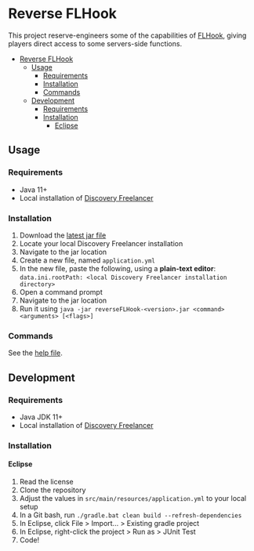 # Reverse FLHook
This project reserve-engineers some of the capabilities of [FLHook](https://github.com/DiscoveryGC/FLHook), giving players direct access to some servers-side functions.

- [Reverse FLHook](#reverse-flhook)
  * [Usage](#usage)
    + [Requirements](#requirements)
    + [Installation](#installation)
    + [Commands](#commands)
  * [Development](#development)
    + [Requirements](#requirements-1)
    + [Installation](#installation-1)
      - [Eclipse](#eclipse)

## Usage
### Requirements
- Java 11+
- Local installation of [Discovery Freelancer](https://discoverygc.com/)

### Installation
1. Download the [latest jar file](https://github.com/EtienneLamoureux/reverse-flhook/releases)
2. Locate your local Discovery Freelancer installation
3. Navigate to the jar location
4. Create a new file, named `application.yml`
5. In the new file, paste the following, using a **plain-text editor**: `data.ini.rootPath: <local Discovery Freelancer installation directory>`
6. Open a command prompt
7. Navigate to the jar location
8. Run it using `java -jar reverseFLHook-<version>.jar <command> <arguments> [<flags>]`

### Commands
See the [help file](/src/main/resources/help.txt).

## Development
### Requirements
- Java JDK 11+
- Local installation of [Discovery Freelancer](https://discoverygc.com/)

### Installation
#### Eclipse
1. Read the license
2. Clone the repository
3. Adjust the values in `src/main/resources/application.yml` to your local setup
4. In a Git bash, run `./gradle.bat clean build --refresh-dependencies`
5. In Eclipse, click File > Import... > Existing gradle project
6. In Eclipse, right-click the project > Run as > JUnit Test
7. Code!